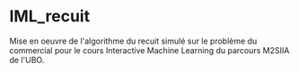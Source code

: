 # IML_recuit
Mise en oeuvre de l'algorithme du recuit simulé sur le problème du commercial pour le cours Interactive Machine Learning du parcours M2SIIA de l'UBO.

